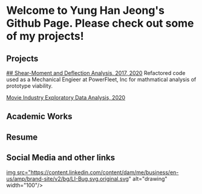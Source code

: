 # Welcome to Yung Han Jeong's Github Page. Please check out some of my projects!

## Projects

[## Shear-Moment and Deflection Analysis, 2017, 2020](https://github.com/yunghanjeong/Shear_Moment_Deflection)
Refactored code used as a Mechanical Engieer at PowerFleet, Inc for mathmatical analysis of prototype viability. 

[Movie Industry Exploratory Data Analysis, 2020](https://github.com/yunghanjeong/091420NYCDS_P1_G2_Project)

## Academic Works

## Resume

## Social Media and other links
<a href="https://www.linkedin.com/in/yunghanjeong/">img src="https://content.linkedin.com/content/dam/me/business/en-us/amp/brand-site/v2/bg/LI-Bug.svg.original.svg" alt="drawing" width="100"/>


<!--
**yunghanjeong/yunghanjeong** is a ✨ _special_ ✨ repository because its `README.md` (this file) appears on your GitHub profile.

Here are some ideas to get you started:

- 🔭 I’m currently working on ...
- 🌱 I’m currently learning ...
- 👯 I’m looking to collaborate on ...
- 🤔 I’m looking for help with ...
- 💬 Ask me about ...
- 📫 How to reach me: ...
- 😄 Pronouns: ...
- ⚡ Fun fact: ...
-->
